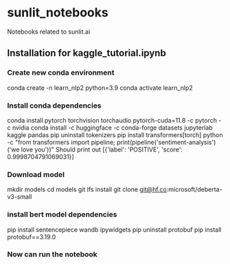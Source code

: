 # sunlit_notebooks
Notebooks related to sunlit.ai

## Installation for kaggle_tutorial.ipynb

### Create new conda environment
conda create -n learn_nlp2 python=3.9
conda activate learn_nlp2

### Install conda dependencies
conda install pytorch torchvision torchaudio pytorch-cuda=11.8 -c pytorch -c nvidia
conda install -c huggingface -c conda-forge datasets jupyterlab kaggle pandas
pip uninstall tokenizers
pip install transformers[torch]
python -c "from transformers import pipeline; print(pipeline('sentiment-analysis')('we love you'))"
Should print out [{'label': 'POSITIVE', 'score': 0.9998704791069031}]

### Download model
mkdir models
cd models
git lfs install
git clone git@hf.co:microsoft/deberta-v3-small

### install bert model dependencies
pip install sentencepiece wandb ipywidgets
pip uninstall protobuf
pip install protobuf==3.19.0

### Now can run the notebook